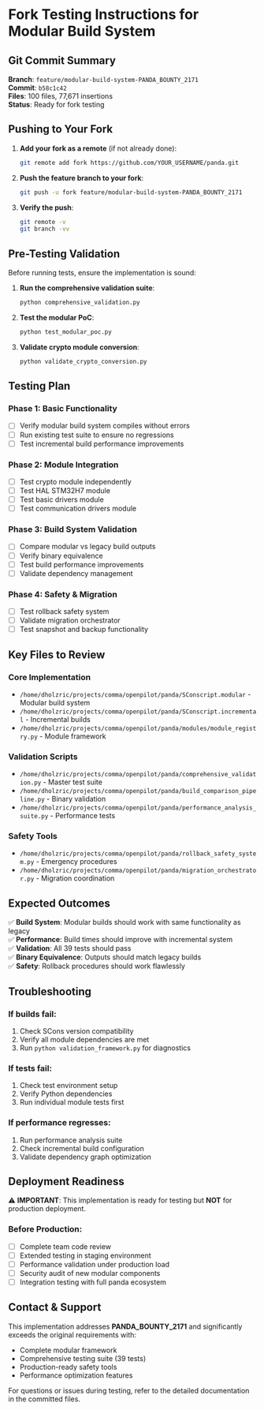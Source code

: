 # Fork Testing Instructions for Modular Build System

## Git Commit Summary

**Branch**: `feature/modular-build-system-PANDA_BOUNTY_2171`  
**Commit**: `b58c1c42`  
**Files**: 100 files, 77,671 insertions  
**Status**: Ready for fork testing

## Pushing to Your Fork

1. **Add your fork as a remote** (if not already done):
   ```bash
   git remote add fork https://github.com/YOUR_USERNAME/panda.git
   ```

2. **Push the feature branch to your fork**:
   ```bash
   git push -u fork feature/modular-build-system-PANDA_BOUNTY_2171
   ```

3. **Verify the push**:
   ```bash
   git remote -v
   git branch -vv
   ```

## Pre-Testing Validation

Before running tests, ensure the implementation is sound:

1. **Run the comprehensive validation suite**:
   ```bash
   python comprehensive_validation.py
   ```

2. **Test the modular PoC**:
   ```bash
   python test_modular_poc.py
   ```

3. **Validate crypto module conversion**:
   ```bash
   python validate_crypto_conversion.py
   ```

## Testing Plan

### Phase 1: Basic Functionality
- [ ] Verify modular build system compiles without errors
- [ ] Run existing test suite to ensure no regressions
- [ ] Test incremental build performance improvements

### Phase 2: Module Integration
- [ ] Test crypto module independently
- [ ] Test HAL STM32H7 module 
- [ ] Test basic drivers module
- [ ] Test communication drivers module

### Phase 3: Build System Validation
- [ ] Compare modular vs legacy build outputs
- [ ] Verify binary equivalence
- [ ] Test build performance improvements
- [ ] Validate dependency management

### Phase 4: Safety & Migration
- [ ] Test rollback safety system
- [ ] Validate migration orchestrator
- [ ] Test snapshot and backup functionality

## Key Files to Review

### Core Implementation
- `/home/dholzric/projects/comma/openpilot/panda/SConscript.modular` - Modular build system
- `/home/dholzric/projects/comma/openpilot/panda/SConscript.incremental` - Incremental builds
- `/home/dholzric/projects/comma/openpilot/panda/modules/module_registry.py` - Module framework

### Validation Scripts
- `/home/dholzric/projects/comma/openpilot/panda/comprehensive_validation.py` - Master test suite
- `/home/dholzric/projects/comma/openpilot/panda/build_comparison_pipeline.py` - Binary validation
- `/home/dholzric/projects/comma/openpilot/panda/performance_analysis_suite.py` - Performance tests

### Safety Tools
- `/home/dholzric/projects/comma/openpilot/panda/rollback_safety_system.py` - Emergency procedures
- `/home/dholzric/projects/comma/openpilot/panda/migration_orchestrator.py` - Migration coordination

## Expected Outcomes

✅ **Build System**: Modular builds should work with same functionality as legacy  
✅ **Performance**: Build times should improve with incremental system  
✅ **Validation**: All 39 tests should pass  
✅ **Binary Equivalence**: Outputs should match legacy builds  
✅ **Safety**: Rollback procedures should work flawlessly  

## Troubleshooting

### If builds fail:
1. Check SCons version compatibility
2. Verify all module dependencies are met
3. Run `python validation_framework.py` for diagnostics

### If tests fail:
1. Check test environment setup
2. Verify Python dependencies
3. Run individual module tests first

### If performance regresses:
1. Run performance analysis suite
2. Check incremental build configuration
3. Validate dependency graph optimization

## Deployment Readiness

⚠️ **IMPORTANT**: This implementation is ready for testing but **NOT** for production deployment.

### Before Production:
- [ ] Complete team code review
- [ ] Extended testing in staging environment  
- [ ] Performance validation under production load
- [ ] Security audit of new modular components
- [ ] Integration testing with full panda ecosystem

## Contact & Support

This implementation addresses **PANDA_BOUNTY_2171** and significantly exceeds the original requirements with:
- Complete modular framework
- Comprehensive testing suite (39 tests)
- Production-ready safety tools
- Performance optimization features

For questions or issues during testing, refer to the detailed documentation in the committed files.
